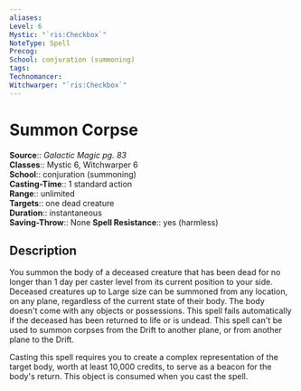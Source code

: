 ```yaml
---
aliases: 
Level: 6
Mystic: "`ris:Checkbox`"
NoteType: Spell
Precog: 
School: conjuration (summoning) 
tags: 
Technomancer: 
Witchwarper: "`ris:Checkbox`"
---
```


# Summon Corpse

**Source**:: _Galactic Magic pg. 83_  
**Classes**:: Mystic 6, Witchwarper 6  
**School**:: conjuration (summoning)  
**Casting-Time**:: 1 standard action  
**Range**:: unlimited  
**Targets**:: one dead creature  
**Duration**:: instantaneous  
**Saving-Throw**:: None
**Spell Resistance**:: yes (harmless)

## Description

You summon the body of a deceased creature that has been dead for no longer than 1 day per caster level from its current position to your side. Deceased creatures up to Large size can be summoned from any location, on any plane, regardless of the current state of their body. The body doesn't come with any objects or possessions. This spell fails automatically if the deceased has been returned to life or is undead. This spell can't be used to summon corpses from the Drift to another plane, or from another plane to the Drift.

Casting this spell requires you to create a complex representation of the target body, worth at least 10,000 credits, to serve as a beacon for the body's return. This object is consumed when you cast the spell.
